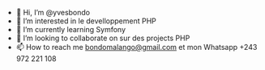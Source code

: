 - 👋 Hi, I’m @yvesbondo
- 👀 I’m interested in  le develloppement PHP
- 🌱 I’m currently learning Symfony
- 💞️ I’m looking to collaborate on sur des projects PHP
- 📫 How to reach me  bondomalango@gmail.com et mon Whatsapp +243 972 221 108

<!---
yvesbondo/yvesbondo is a ✨ special ✨ repository because its `README.md` (this file) appears on your GitHub profile.
You can click the Preview link to take a look at your changes.
--->
